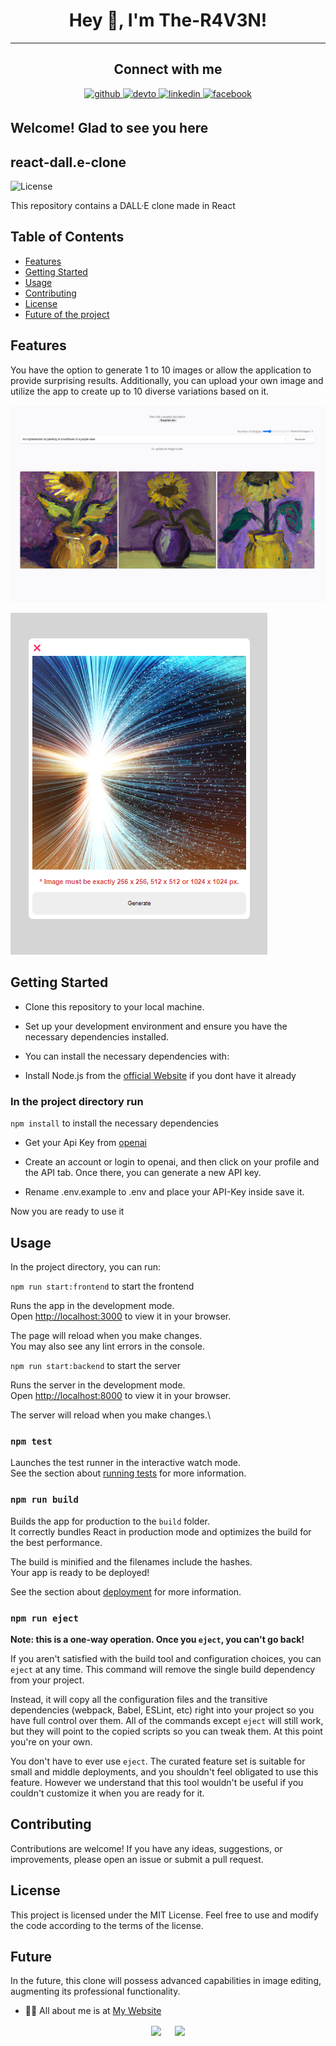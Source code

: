 # <div align="center">Hey 👋, I'm The-R4V3N!</div>  

----

## <div align="center"> Connect with me  

<div align="center">
 <a href="https://github.com/The-R4V3N" target="_blank">
<img src=https://img.shields.io/badge/github-%2324292e.svg?&style=for-the-badge&logo=github&logoColor=white alt=github style="margin-bottom: 5px;" />
<a href="https://dev.to/ther4v3n" target="_blank">
<img src=https://img.shields.io/badge/dev.to-%2308090A.svg?&style=for-the-badge&logo=dev.to&logoColor=white alt=devto style="margin-bottom: 5px;" />
</a>
<a href="https://linkedin.com/in/oliver-joisten" target="_blank">
<img src=https://img.shields.io/badge/linkedin-%231E77B5.svg?&style=for-the-badge&logo=linkedin&logoColor=white alt=linkedin style="margin-bottom: 5px;" />
</a>
<a href="https://www.facebook.com/oliver.joisten" target="_blank">
<img src=https://img.shields.io/badge/facebook-%232E87FB.svg?&style=for-the-badge&logo=facebook&logoColor=white alt=facebook style="margin-bottom: 5px;" />
</a>

</a>  
</div>
  
## Welcome! Glad to see you here  

## react-dall.e-clone

  ![License](https://img.shields.io/badge/license-MIT-blue.svg)

This repository contains a DALL·E clone made in React
  
## Table of Contents

- [Features](#features)
- [Getting Started](#getting-started)
- [Usage](#usage)
- [Contributing](#contributing)
- [License](#license)
- [Future of the project](#future)
  
## Features

You have the option to generate 1 to 10 images or allow the application to provide surprising results. Additionally, you can upload your own image and utilize the app to create up to 10 diverse variations based on it.

![Gernerated](image.png)

![Upload Modal](image-1.png)

## Getting Started

  - Clone this repository to your local machine.
  - Set up your development environment and ensure you have the necessary dependencies installed.
  - You can install the necessary dependencies with:
 
  - Install Node.js from the [official Website](https://nodejs.org) if you dont have it already
  
### In the project  directory run

 `npm install` to install the necessary dependencies

  - Get your Api Key from [openai](https://openai.com/api/)
  - Create an account or login to openai, and then click on your profile and the API tab. Once there, you can generate a new API key.
  
  - Rename .env.example to .env and place your API-Key inside save it. 

  Now you are ready to use it
  
## Usage

In the project directory, you can run:

`npm run start:frontend` to start the frontend

Runs the app in the development mode.\
Open [http://localhost:3000](http://localhost:3000) to view it in your browser.

The page will reload when you make changes.\
You may also see any lint errors in the console.

`npm run start:backend` to start the server

Runs the server in the development mode.\
Open [http://localhost:8000](http://localhost:8000) to view it in your browser.

The server will reload when you make changes.\

### `npm test`

Launches the test runner in the interactive watch mode.\
See the section about [running tests](https://facebook.github.io/create-react-app/docs/running-tests) for more information.

### `npm run build`

Builds the app for production to the `build` folder.\
It correctly bundles React in production mode and optimizes the build for the best performance.

The build is minified and the filenames include the hashes.\
Your app is ready to be deployed!

See the section about [deployment](https://facebook.github.io/create-react-app/docs/deployment) for more information.

### `npm run eject`

**Note: this is a one-way operation. Once you `eject`, you can't go back!**

If you aren't satisfied with the build tool and configuration choices, you can `eject` at any time. This command will remove the single build dependency from your project.

Instead, it will copy all the configuration files and the transitive dependencies (webpack, Babel, ESLint, etc) right into your project so you have full control over them. All of the commands except `eject` will still work, but they will point to the copied scripts so you can tweak them. At this point you're on your own.

You don't have to ever use `eject`. The curated feature set is suitable for small and middle deployments, and you shouldn't feel obligated to use this feature. However we understand that this tool wouldn't be useful if you couldn't customize it when you are ready for it.

## Contributing

Contributions are welcome! If you have any ideas, suggestions, or improvements, please open an issue or submit a pull request.

## License

This project is licensed under the MIT License. Feel free to use and modify the code according to the terms of the license.

## Future

 In the future, this clone will possess advanced capabilities in image editing, augmenting its professional functionality.
  
- 👨‍💻 All about me is at [My Website](https://www.oliver-joisten.se/)

<div align="center">
<img src="https://komarev.com/ghpvc/?username=the-r4v3n&&style=flat-square" align="center" />
&emsp;
<a href="https://paypal.me/paypal.me/TheR4V3N" target="_blank" style="display: inline-block;">
<img src="https://img.shields.io/badge/Donate-PayPal-blue.svg?style=flat-square&logo=paypal" align="center"/>